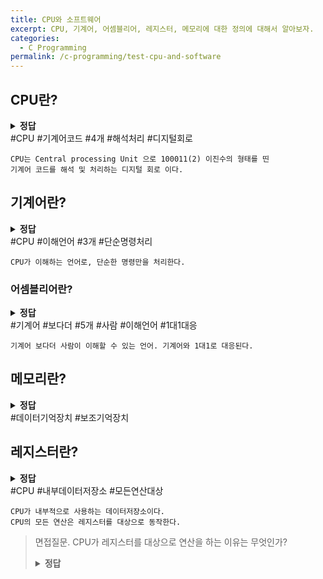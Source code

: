 ```yaml
---
title: CPU와 소프트웨어
excerpt: CPU, 기계어, 어셈블리어, 레지스터, 메모리에 대한 정의에 대해서 알아보자.
categories:
  - C Programming
permalink: /c-programming/test-cpu-and-software
---
```


## CPU란?

<details>
<summary>
    <b>정답</b>
</summary> 
    CPU는 Central processing Unit 으로 100011(2) 이진수의 형태를 띤 기계어 코드를 해석 및 처리하는 디지털 회로 이다.
</details>
#CPU #기계어코드 #4개 #해석처리 #디지털회로 


```
CPU는 Central processing Unit 으로 100011(2) 이진수의 형태를 띤 
기계어 코드를 해석 및 처리하는 디지털 회로 이다.
```

## 기계어란?

<details>
<summary>
    <b>정답</b>
</summary> 
    CPU가 이해하는 언어로, CPU는 기계어를 일고, 수백가지의 단순한 명령만을 처리할 수 있다.
</details>
#CPU #이해언어 #3개 #단순명령처리

```
CPU가 이해하는 언어로, 단순한 명령만을 처리한다.
```

### 어셈블리어란?

<details>
<summary>
    <b>정답</b>
</summary> 
    기계어보다는 더 사람이 이해할수 있는 언어이다. 기계어와 1:1로 대응된다.
</details>
#기계어 #보다더 #5개 #사람 #이해언어 #1대1대응

```
기계어 보다더 사람이 이해할 수 있는 언어. 기계어와 1대1로 대응된다.
```

## 메모리란?

<details>
<summary>
    <b>정답</b>
</summary> 
    CPU가 처리할 데이터를 기억하고 있는 장치이다.<br/>
    CPU에게는 실제 연산시에 사용하는 기억장치에는 레지스트가 존재한다.<br/>
    CPU는 이 레지스터를 대상으로 다양한 연산을 수행하며, 메모리는 보조기억장치로서,<br/>
    레지스터에 모든 데이터를 저장할 수 없기에 나머지 데이터는 메모리에 기억 시킨다.<br/>
    연산에 필요한 데이터가 레지스터에 없으면, 메모리에서 데이터를 레지스터 쪽으로 옮겨와서 연산을 수행한다.
</details>
#데이터기억장치 #보조기억장치



## 레지스터란?

<details>
<summary>
    <b>정답</b>
</summary> 
    CPU가 내부적으로 사용하는 데이터 저장소 이다.<br/>
    CPU의 모든 연산은 레지스터를 대상으로 동작한다.
</details>
#CPU #내부데이터저장소 #모든연산대상

```
CPU가 내부적으로 사용하는 데이터저장소이다.
CPU의 모든 연산은 레지스터를 대상으로 동작한다.
```



> 면접질문. CPU가 레지스터를 대상으로 연산을 하는 이유는 무엇인가?
> <details>
> <summary>
> <b>정답</b>
> </summary> 
> CPU가 내부적으로 사용하는 데이터 저장소 이다.<br/>
> CPU의 모든 연산은 레지스터를 대상으로 동작한다.<br/>
> CPU연산에 필요한 모든 데이터, 그리고 연산 이후에 결과 저장까지 모두 레지스터를 대상으로 한다.<br/>
> 메모리는 외부에 존재하는 장치로 CPU가 직접적으로 제어할 수 있는 장치가 아니다.
> </details>

